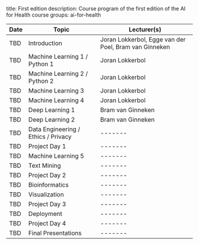 title: First edition
description: Course program of the first edition of the AI for Health course
groups: ai-for-health

| Date  |  Topic  | Lecturer(s) |
| ----- | ------- | ------- | 
| TBD | Introduction | Joran Lokkerbol, Egge van der Poel, Bram van Ginneken |
| TBD | Machine Learning 1 / Python 1 | Joran Lokkerbol |
| TBD |	Machine Learning 2 / Python 2 | Joran Lokkerbol |
| TBD | Machine Learning 3 | Joran Lokkerbol |
| TBD | Machine Learning 4 | Joran Lokkerbol |
| TBD |	Deep Learning 1 | Bram van Ginneken |
| TBD |	Deep Learning 2 | Bram van Ginneken |
| TBD |	Data Engineering / Ethics / Privacy | ------- | 
| TBD |	Project Day 1 | ------- | 
| TBD |	Machine Learning 5 | ------- | 
| TBD |	Text Mining | ------- | 
| TBD |	Project Day 2 | ------- | 
| TBD |	Bioinformatics | ------- | 
| TBD |	Visualization | ------- | 
| TBD |	Project Day 3 | ------- | 
| TBD |	Deployment | ------- |  
| TBD | Project Day 4 | ------- | 
| TBD |	Final Presentations  | ------- | 

